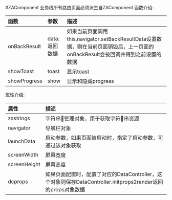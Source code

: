 #ZAComponent
业务线所有路由页面必须派生自ZAComponent
函数介绍:

函数 | 参数 | 描述
:- | :- | :-
onBackResult|data:返回数据|如果当前页面调用this.navigator.setBackResultData设置数据，则在当前页面销毁后，上一页面的onBackResult会被回调并得到之前设置的数据
showToast|toast|显示toast
showProgress|show|显示和隐藏progress
属性介绍:

属性 | 描述
:- | :-
zastrings|字符串管理对象，用于获取字符串资源
navigator|导航栏对象
launchData|启动参数，如果页面被启动时，指定了启动参数，可通过该对象获取
screenWidth|屏幕宽度
screenHeight|屏幕高度
dcprops|如果页面配置时，配置了对应的DataController，这个对象则保存DataController.initprops2render返回的props对象数据
